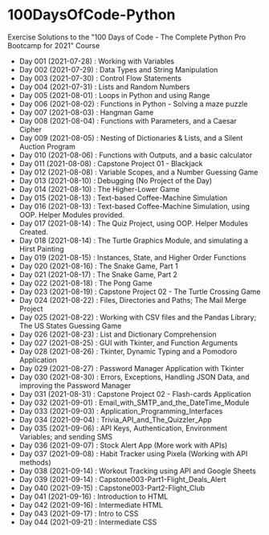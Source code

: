 # 100DaysOfCode-Python

Exercise Solutions to the "100 Days of Code - The Complete Python Pro Bootcamp for 2021" Course

<ul>
  <li>Day 001 (2021-07-28) : Working with Variables</li>
  <li>Day 002 (2021-07-29) : Data Types and String Manipulation</li>
  <li>Day 003 (2021-07-30) : Control Flow Statements</li>
  <li>Day 004 (2021-07-31) : Lists and Random Numbers</li>
  <li>Day 005 (2021-08-01) : Loops in Python and using Range</li>
  <li>Day 006 (2021-08-02) : Functions in Python - Solving a maze puzzle</li>
  <li>Day 007 (2021-08-03) : Hangman Game</li>
  <li>Day 008 (2021-08-04) : Functions with Parameters, and a Caesar Cipher</li>
  <li>Day 009 (2021-08-05) : Nesting of Dictionaries & Lists, and a Silent Auction Program</li>
  <li>Day 010 (2021-08-06) : Functions with Outputs, and a basic calculator</li>
  <li>Day 011 (2021-08-08) : Capstone Project 01 - Blackjack</li>
  <li>Day 012 (2021-08-08) : Variable Scopes, and a Number Guessing Game</li>
  <li>Day 013 (2021-08-10) : Debugging (No Project of the Day)</li>
  <li>Day 014 (2021-08-10) : The Higher-Lower Game</li>
  <li>Day 015 (2021-08-13) : Text-based Coffee-Machine Simulation</li>
  <li>Day 016 (2021-08-13) : Text-based Coffee-Machine Simulation, using OOP. Helper Modules provided.</li>
  <li>Day 017 (2021-08-14) : The Quiz Project, using OOP. Helper Modules Created.</li>
  <li>Day 018 (2021-08-14) : The Turtle Graphics Module, and simulating a Hirst Painting</li>
  <li>Day 019 (2021-08-15) : Instances, State, and Higher Order Functions</li>
  <li>Day 020 (2021-08-16) : The Snake Game, Part 1</li>
  <li>Day 021 (2021-08-17) : The Snake Game, Part 2</li>
  <li>Day 022 (2021-08-18) : The Pong Game</li>
  <li>Day 023 (2021-08-19) : Capstone Project 02 - The Turtle Crossing Game</li>
  <li>Day 024 (2021-08-22) : Files, Directories and Paths; The Mail Merge Project</li>
  <li>Day 025 (2021-08-22) : Working with CSV files and the Pandas Library; The US States Guessing Game</li>
  <li>Day 026 (2021-08-23) : List and Dictionary Comprehension</li>
  <li>Day 027 (2021-08-25) : GUI with Tkinter, and Function Arguments</li>
  <li>Day 028 (2021-08-26) : Tkinter, Dynamic Typing and a Pomodoro Application</li>
  <li>Day 029 (2021-08-27) : Password Manager Application with Tkinter</li>
  <li>Day 030 (2021-08-30) : Errors, Exceptions, Handling JSON Data, and improving the Password Manager</li>
  <li>Day 031 (2021-08-31) : Capstone Project 02 - Flash-cards Application</li>
  <li>Day 032 (2021-09-01) : Email_with_SMTP_and_the_DateTime_Module</li>
  <li>Day 033 (2021-09-03) : Application_Programming_Interfaces</li>
  <li>Day 034 (2021-09-04) : Trivia_API_and_The_Quizzler_App</li>
  <li>Day 035 (2021-09-06) : API Keys, Authentication, Environment Variables; and sending SMS</li>
  <li>Day 036 (2021-09-07) : Stock Alert App (More work with APIs)</li>
  <li>Day 037 (2021-09-08) : Habit Tracker using Pixela (Working with API methods)</li>
  <li>Day 038 (2021-09-14) : Workout Tracking using API and Google Sheets</li>
  <li>Day 039 (2021-09-14) : Capstone003-Part1-Flight_Deals_Alert</li>
  <li>Day 040 (2021-09-15) : Capstone003-Part2-Flight_Club</li>
  <li>Day 041 (2021-09-16) : Introduction to HTML</li>
  <li>Day 042 (2021-09-16) : Intermediate HTML</li>
  <li>Day 043 (2021-09-17) : Intro to CSS</li>
  <li>Day 044 (2021-09-21) : Intermediate CSS</li>
</ul>
